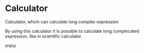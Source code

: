 # Calculator
Calculator, which can calculate long complex expression

By using this calculator it is  possible to calculate long complecated expression, like in scientific calculator.

enjoy
